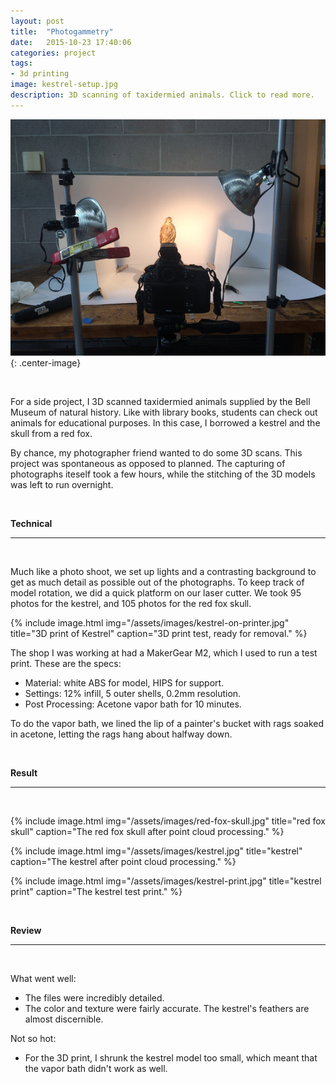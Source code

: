 ```yaml
---
layout: post
title:  "Photogammetry"
date:   2015-10-23 17:40:06
categories: project
tags: 
- 3d printing
image: kestrel-setup.jpg
description: 3D scanning of taxidermied animals. Click to read more.
---
```

![kestrel setup](/assets/images/kestrel-setup.jpg "Our setup."){: .center-image}

<br>

For a side project, I 3D scanned taxidermied animals supplied by the Bell Museum of natural history. Like with library books, students can check out animals for educational purposes. In this case, I borrowed a kestrel and the skull from a red fox. 

By chance, my photographer friend wanted to do some 3D scans. This project was spontaneous as opposed to planned. The capturing of photographs iteself took a few hours, while the stitching of the 3D models was left to run overnight. 

<br>

**Technical** 

---

<br>

Much like a photo shoot, we set up lights and a contrasting background to get as much detail as possible out of the photographs. To keep track of model rotation, we did a quick platform on our laser cutter. We took 95 photos for the kestrel, and 105 photos for the red fox skull. 

{% include image.html
            img="/assets/images/kestrel-on-printer.jpg"
            title="3D print of Kestrel"
            caption="3D print test, ready for removal." %}

The shop I was working at had a MakerGear M2, which I used to run a test print. 
These are the specs:

- Material: white ABS for model, HIPS for support.
- Settings: 12% infill, 5 outer shells, 0.2mm resolution.
- Post Processing: Acetone vapor bath for 10 minutes. 

To do the vapor bath, we lined the lip of a painter's bucket with rags soaked in acetone, letting the rags hang about halfway down. 

<br>

**Result**

---

<br>

{% include image.html
            img="/assets/images/red-fox-skull.jpg"
            title="red fox skull"
            caption="The red fox skull after point cloud processing." %}

{% include image.html
            img="/assets/images/kestrel.jpg"
            title="kestrel"
            caption="The kestrel after point cloud processing." %}

{% include image.html
            img="/assets/images/kestrel-print.jpg"
            title="kestrel print"
            caption="The kestrel test print." %}

<br>

**Review** 

---

<br>

What went well:

- The files were incredibly detailed. 
- The color and texture were fairly accurate. The kestrel's feathers are almost discernible. 

Not so hot:

- For the 3D print, I shrunk the kestrel model too small, which meant that the vapor bath didn't work as well. 